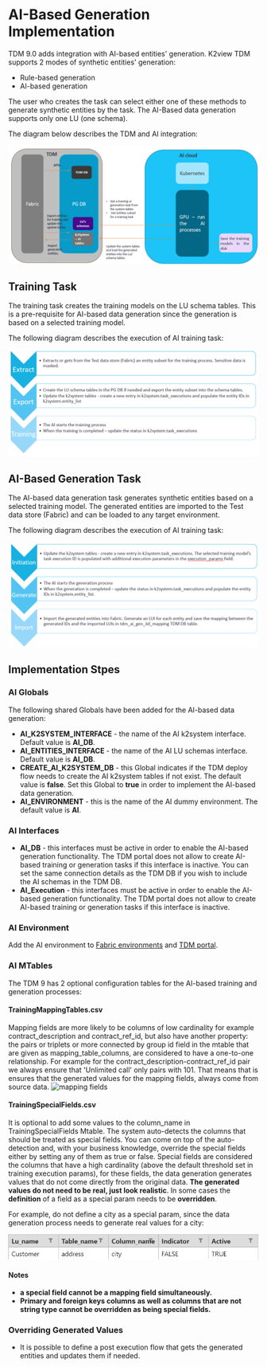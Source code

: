 # AI-Based Generation Implementation

TDM 9.0 adds integration with AI-based entities' generation. K2view TDM supports 2 modes of synthetic entities' generation:

- Rule-based generation
- AI-based generation

The user who creates the task can select either one of these methods to generate synthetic entities by the task. The AI-Based data generation supports only one LU (one schema).

The diagram below describes the TDM and AI integration:

![tdm-ai](images/tdm_ai_integration.png)

## Training Task

The training task creates the training models on the LU schema tables. This is a pre-requisite for AI-based data generation since the generation is based on a selected training model. 

The following diagram describes the execution of AI training task:

![ai training](images/ai_training_task_process.png)

## AI-Based Generation Task

The AI-based data generation task generates synthetic entities based on a selected training model. The generated entities are imported to the Test data store (Fabric) and can be loaded to any target environment.

The following diagram describes the execution of AI training task:

![ai training](images/ai_generation_task_process.png)

## Implementation Stpes

### AI Globals

The following shared Globals have been added for the AI-based data generation:

- **AI_K2SYSTEM_INTERFACE**  - the name of the AI k2system interface. Default value is **AI_DB**. 
- **AI_ENTITIES_INTERFACE**  - the name of the AI LU schemas interface.  Default value is **AI_DB**. 
- **CREATE_AI_K2SYSTEM_DB** - this Global indicates if the TDM deploy flow needs to create the AI k2system  tables if not exist. The default value is **false**. Set this Global to **true** in order to implement the AI-based data generation.
- **AI_ENVIRONMENT**  -  this is the name of the AI dummy environment. The default value is  **AI**. 

###  AI Interfaces

- **AI_DB** - this interfaces must be active in order to enable the AI-based generation functionality. The TDM portal does not allow to create AI-based training or generation tasks if this interface is inactive. You can set the same connection details as the TDM DB if you wish to include the AI schemas in the TDM DB.
- **AI_Execution** - this interfaces must be active in order to enable the AI-based generation functionality. The TDM portal does not allow to create AI-based training or generation tasks if this interface is inactive. 
### AI Environment
Add the AI environment to [Fabric environments](tdm_fabric_implementation_environments_setup.md) and [TDM portal](/articles/TDM/tdm_gui/10_environment_roles_tab.md#ai-environment---permission-set). 

### AI MTables 

The TDM 9 has 2 optional configuration tables for the AI-based training and generation processes:

#### TrainingMappingTables.csv

Mapping fields are more likely to be columns of low cardinality for example  contract_description and contract_ref_id, but also have another property: the pairs or triplets or more connected by group id field in the mtable that are given as mapping_table_columns, are considered to have a one-to-one relationship. For example for the contract_description-contract_ref_id pair we always ensure that 'Unlimited call' only pairs with 101. That means that is ensures that the generated values for the mapping fields, always come from source data.
![mapping fields]()

#### TrainingSpecialFields.csv

It is optional to add some values to the column_name in TrainingSpecialFields Mtable. The system auto-detects the columns that should be treated as special fields. You can come on top of the auto-detection and, with your business knowledge, override the special fields either by setting any of them as true or false. 
Special fields are considered the columns that have a high cardinality (above the default threshold set in training execution params), for these fields, the data generation generates values that do not come directly from the original data. **The generated values do not need to be real, just look realistic**. In some cases the **definition** of a field as a special param needs to be **overridden**. 

For example, do not define a city as a special param, since the data generation process needs to generate real values for a city:

![special params](images/ai_generation_special_params_example.png)

#### Notes
  - **a special field cannot be a mapping field simultaneously.**
  - **Primary and foreign keys columns as well as columns that are not string type cannot be overridden as being special fields.**

### Overriding Generated Values

- It is possible to define a post execution flow that gets the generated entities and updates them if needed.
